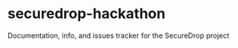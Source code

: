 securedrop-hackathon
====================

Documentation, info, and issues tracker for the SecureDrop project
